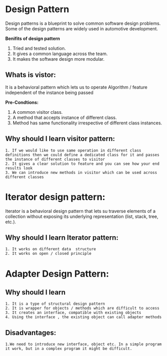 # Design Pattern

Design patterns is a blueprint to solve common software design problems. Some of the design patterns are widely used in 
automotive development.

**Benifits of design pattern**

  1. Tried and tested solution.
  2. It gives a common language across the team.
  3. It makes the software design more modular.

## Whats is vistor:

It is a behavioral pattern which lets us to operate Algorithm / feature independent of the instance being passed

**Pre-Condtions:**

   1. A common visitor class.
   2. A method that accepts instance of different class.
   3. Method has same functionality irrespective of different class instances.
	
## Why should I  learn visitor pattern:

	1. If we would like to use same operation in different class definitions then we could define a dedicated class for it and passes the instance of different classes to visitor 
	2. It gives a clear solution to feature and you can see how your end results look
	3. We can introduce new methods in visitor which can be used across different classes
  
# Iterator design pattern:

Iterator is a behavioral design pattern that lets su traverse elements of a collection without exposing its underlying representation (list, stack, tree, etc.).

## Why should I  learn Iterator pattern:
	1. It works on different data  structure
  	2. It works on open / closed principle

  
# Adapter Design Pattern:

## Why should I  learn 
	1. It is a type of structural design pattern
	2. It is wrapper for objects / methods which are difficult to access
	3. It creates an interface, compatible with existing objects
	4. Using the interface , the existing object can call adapter methods

## Disadvantages:

  	1.We need to introduce new interface, object etc. In a simple program it work, but in a complex program it might be difficult.



